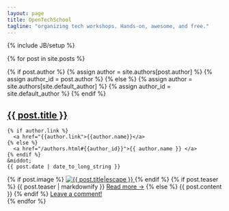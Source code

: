 ```yaml
---
layout: page
title: OpenTechSchool
tagline: "organizing tech workshops. Hands-on, awesome, and free."
---
```

{% include JB/setup %}

<div class="posts">
{% for post in site.posts %}

  {% if post.author %}
    {% assign author = site.authors[post.author] %}
    {% assign author_id = post.author %}
  {% else %}
    {% assign author = site.authors[site.default_author] %}
    {% assign author_id = site.default_author %}
  {% endif %}

  <h2 class="post_title">
    <span><a href="{{ BASE_PATH }}{{ post.url }}">{{ post.title }}</a></span>
  </h2>

  <span class="post_meta">

    {% if author.link %}
      <a href="{{author.link">{{author.name}}</a>
    {% else %}
      <a href="/authors.html#{{author_id}}">{{ author.name }} </a>
    {% endif %}
    &middot;    
    {{ post.date | date_to_long_string }}
  </span>

  <div class="post_content">
    {% if post.image %}
      <a class="header_image" href="{{ BASE_PATH }}{{ post.url }}">
        <img alt="{{ post.title|escape }}" src="{{ post.image }}" />
      </a>
    {% endif %}
    {% if post.teaser %}
      {{ post.teaser | markdownify }} 
      <a class="ots_action read_more" href="{{ BASE_PATH }}{{ post.url }}">Read&nbsp;more&nbsp;&#8594;</a>
    {% else %}
      {{ post.content }}
    {% endif %}
    <a class="comments_action" href="{{ BASE_PATH }}{{ post.url }}#disqus_thread">Leave a comment!</a>
  </div>
{% endfor %}
</div>

<script type="text/javascript">
  /* * * CONFIGURATION VARIABLES: EDIT BEFORE PASTING INTO YOUR WEBPAGE * * */
  var disqus_shortname = '{{ site.JB.comments.disqus.short_name }}'; 
  
  /* * * DON'T EDIT BELOW THIS LINE * * */
  (function () {
    var s = document.createElement('script'); s.async = true;
    s.type = 'text/javascript';
    s.src = 'http://' + disqus_shortname + '.disqus.com/count.js';
    (document.getElementsByTagName('HEAD')[0] || document.getElementsByTagName('BODY')[0]).appendChild(s);
  }());
</script>

